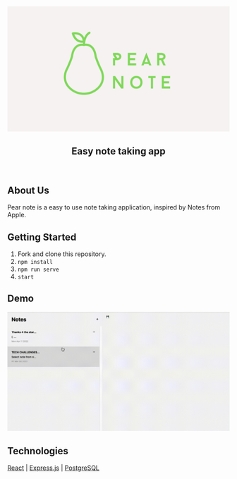 ![](/client/assets/pear_note-page.png) 

<h2 align="center">Easy note taking app</h2>

<br>

## About Us
Pear note is a easy to use note taking application, inspired by Notes from Apple.

## Getting Started

1. Fork and clone this repository.
2. ```npm install```
3. ```npm run serve```
4. ```start```

## Demo  
![](/client/assets/pear-note-demo.gif) 

## Technologies
[React](https://reactjs.org/) | [Express.js](https://expressjs.com/) | [PostgreSQL](https://www.postgresql.org/)
